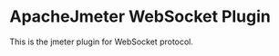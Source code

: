 ApacheJmeter WebSocket Plugin
=================================================

This is the jmeter plugin for WebSocket protocol.